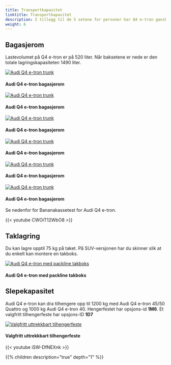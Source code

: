 ```yaml
---
title: Transportkapasitet
linktitle: Transportkapasitet
description: I tillegg til de 5 setene for personer har Q4 e-tron ganske stort bagasjerom i tillegg til takoppbevaring og tilhengermuligheter.
weight: 6
---
```

<!-- markdownlint-disable MD033 -->

## Bagasjerom

Lastevolumet på Q4 e-tron er på 520 liter. Når baksetene er nede er den totale lagringskapasiteten 1490 liter.

<figur>
    <a href="https://media.electrichasgoneaudi.net/multimedia/models/q4-e-tron/transportation/trunk_1.jpg">
        <img src="https://media.electrichasgoneaudi.net/multimedia/models/q4-e-tron/transportation/trunk_1s.jpg" alt="Audi Q4 e-tron trunk" title="Audi Q4 e-tron trunk">
    </a>
    <figcaption><h4>Audi Q4 e-tron bagasjerom</h4></figcaption>
</figur>

<figur>
    <a href="https://media.electrichasgoneaudi.net/multimedia/models/q4-e-tron/transportation/trunk_2.jpg">
        <img src="https://media.electrichasgoneaudi.net/multimedia/models/q4-e-tron/transportation/trunk_2s.jpg" alt="Audi Q4 e-tron trunk" title="Audi Q4 e-tron trunk">
    </a>
    <figcaption><h4>Audi Q4 e-tron bagasjerom</h4></figcaption>
</figur>

<figur>
    <a href="https://media.electrichasgoneaudi.net/multimedia/models/q4-e-tron/transportation/trunk_3.jpg">
        <img src="https://media.electrichasgoneaudi.net/multimedia/models/q4-e-tron/transportation/trunk_3s.jpg" alt="Audi Q4 e-tron trunk" title="Audi Q4 e-tron trunk">
    </a>
    <figcaption><h4>Audi Q4 e-tron bagasjerom</h4></figcaption>
</figur>

<figur>
    <a href="https://media.electrichasgoneaudi.net/multimedia/models/q4-e-tron/transportation/trunk_4.jpg">
        <img src="https://media.electrichasgoneaudi.net/multimedia/models/q4-e-tron/transportation/trunk_4s.jpg" alt="Audi Q4 e-tron trunk" title="Audi Q4 e-tron trunk">
    </a>
    <figcaption><h4>Audi Q4 e-tron bagasjerom</h4></figcaption>
</figur>

<figur>
    <a href="https://media.electrichasgoneaudi.net/multimedia/models/q4-e-tron/transportation/trunk_5.jpg">
        <img src="https://media.electrichasgoneaudi.net/multimedia/models/q4-e-tron/transportation/trunk_5s.jpg" alt="Audi Q4 e-tron trunk" title="Audi Q4 e-tron trunk">
    </a>
    <figcaption><h4>Audi Q4 e-tron bagasjerom</h4></figcaption>
</figur>

<figur>
    <a href="https://media.electrichasgoneaudi.net/multimedia/models/q4-e-tron/transportation/trunk_6.jpg">
        <img src="https://media.electrichasgoneaudi.net/multimedia/models/q4-e-tron/transportation/trunk_6s.jpg" alt="Audi Q4 e-tron trunk" title="Audi Q4 e-tron trunk">
    </a>
    <figcaption><h4>Audi Q4 e-tron bagasjerom</h4></figcaption>
</figur>

Se nedenfor for Bananakassetest for Audi Q4 e-tron.

{{< youtube CWOiT12WbO8 >}}

## Taklagring

Du kan lagre opptil 75 kg på taket. På SUV-versjonen har du skinner slik at du enkelt kan montere en takboks.

<figur>
    <a href="https://media.electrichasgoneaudi.net/multimedia/models/q4-e-tron/transportation/roofbox.jpg">
        <img src="https://media.electrichasgoneaudi.net/multimedia/models/q4-e-tron/transportation/roofboxs.jpg" alt="Audi Q4 e-tron med packline takboks" title="Audi Q4 e-tron med packline takboks">
    </a>
    <figcaption><h4>Audi Q4 e-tron med packline takboks</h4></figcaption>
</figur>

## Slepekapasitet

Audi Q4 e-tron kan dra tilhengere opp til 1200 kg med Audi Q4 e-tron 45/50 Quattro og 1000 kg Audi Q4 e-tron 40.
Hengerfestet har opsjons-id **1M6**. Et valgfritt tilhengerfeste har opsjons-ID **1D7**

<figur>
    <a href="https://media.electrichasgoneaudi.net/multimedia/models/q4-e-tron/transportation/towhitch.jpg">
        <img src="https://media.electrichasgoneaudi.net/multimedia/models/q4-e-tron/transportation/towhitchs.jpg" alt="Valgfritt uttrekkbart tilhengerfeste" title="Valgfritt uttrekkbart tilhengerfeste">
    </a>
    <figcaption><h4>Valgfritt uttrekkbart tilhengerfeste</h4></figcaption>
</figur>
</figure>

{{< youtube iSW-DfNEXnk >}}



{{% children description="true" depth="1" %}}
